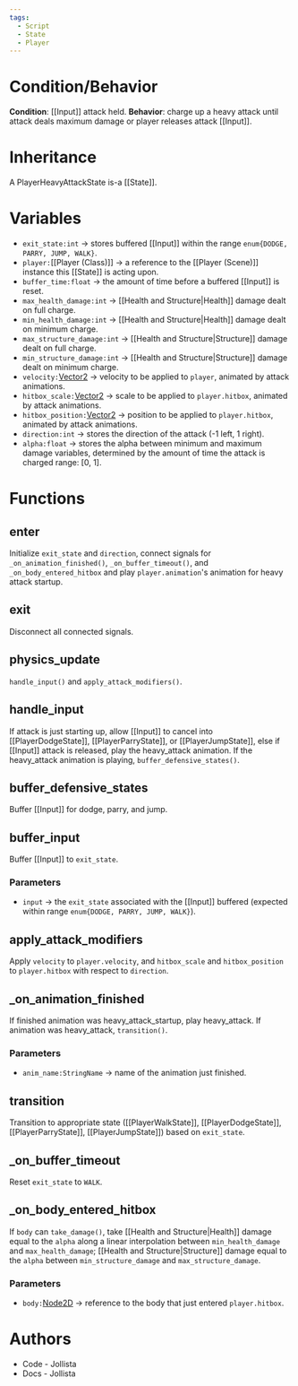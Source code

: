 ```yaml
---
tags:
  - Script
  - State
  - Player
---
```

# Condition/Behavior
**Condition**: [[Input]] attack held.
**Behavior**: charge up a heavy attack until attack deals maximum damage or player releases attack [[Input]].
# Inheritance
A PlayerHeavyAttackState is-a [[State]].
# Variables
- `exit_state:int` -> stores buffered [[Input]] within the range `enum{DODGE, PARRY, JUMP, WALK}`.
- `player:`[[Player (Class)]] -> a reference to the [[Player (Scene)]] instance this [[State]] is acting upon.
- `buffer_time:float` -> the amount of time before a buffered [[Input]] is reset.
- `max_health_damage:int` -> [[Health and Structure|Health]] damage dealt on full charge.
- `min_health_damage:int` -> [[Health and Structure|Health]] damage dealt on minimum charge.
- `max_structure_damage:int` -> [[Health and Structure|Structure]] damage dealt on full charge.
- `min_structure_damage:int` -> [[Health and Structure|Structure]] damage dealt on minimum charge.
- `velocity:`[Vector2](https://docs.godotengine.org/en/stable/classes/class_vector2.html) -> velocity to be applied to `player`, animated by attack animations.
- `hitbox_scale:`[Vector2](https://docs.godotengine.org/en/stable/classes/class_vector2.html) -> scale to be applied to `player.hitbox`, animated by attack animations.
- `hitbox_position:`[Vector2](https://docs.godotengine.org/en/stable/classes/class_vector2.html) -> position to be applied to `player.hitbox`, animated by attack animations.
- `direction:int` -> stores the direction of the attack (-1 left, 1 right).
- `alpha:float` -> stores the alpha between minimum and maximum damage variables, determined by the amount of time the attack is charged range: \[0, 1\].
# Functions
## enter
Initialize `exit_state` and `direction`, connect signals for `_on_animation_finished()`, `_on_buffer_timeout()`, and `_on_body_entered_hitbox` and play `player.animation`'s animation for heavy attack startup.
## exit
Disconnect all connected signals.
## physics_update
`handle_input()` and `apply_attack_modifiers()`.
## handle_input
If attack is just starting up, allow [[Input]] to cancel into [[PlayerDodgeState]], [[PlayerParryState]], or [[PlayerJumpState]], else if [[Input]] attack is released, play the heavy\_attack animation. If the heavy\_attack animation is playing, `buffer_defensive_states()`.
## buffer_defensive_states
Buffer [[Input]] for dodge, parry, and jump.
## buffer_input
Buffer [[Input]] to `exit_state`.
### Parameters
- `input` -> the `exit_state` associated with the [[Input]] buffered (expected within range `enum{DODGE, PARRY, JUMP, WALK}`).
## apply\_attack\_modifiers
Apply `velocity` to `player.velocity`, and `hitbox_scale` and `hitbox_position` to `player.hitbox` with respect to `direction`.
## \_on\_animation\_finished
If finished animation was heavy\_attack\_startup, play heavy\_attack. If animation was heavy\_attack, `transition()`.
### Parameters
- `anim_name:StringName` -> name of the animation just finished.
## transition
Transition to appropriate state ([[PlayerWalkState]], [[PlayerDodgeState]], [[PlayerParryState]], [[PlayerJumpState]]) based on `exit_state`.
## \_on\_buffer\_timeout
Reset `exit_state` to `WALK`.
## \_on\_body\_entered\_hitbox
If `body` can `take_damage()`, take [[Health and Structure|Health]] damage equal to the `alpha` along a linear interpolation between `min_health_damage` and `max_health_damage`; [[Health and Structure|Structure]] damage equal to the `alpha` between `min_structure_damage` and `max_structure_damage`.
### Parameters
- `body:`[Node2D](https://docs.godotengine.org/en/stable/classes/class_node2d.html) -> reference to the body that just entered `player.hitbox`.
# Authors
- Code - Jollista
- Docs - Jollista